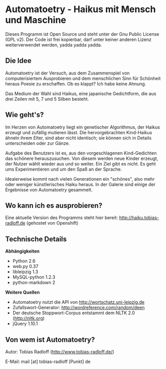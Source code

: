 Automatoetry - Haikus mit Mensch und Maschine
=============================================

Dieses Programm ist Open Source und steht unter der Gnu Public License (GPL v2). Der Code ist frei kopierbar, darf unter keiner anderen Lizenz weiterverwendet werden, yadda yadda yadda.

Die Idee
--------

Automatoetry ist der Versuch, aus dem Zusammenspiel von computerisiertem Ausprobieren und dem menschlichen Sinn für Schönheit heraus Poesie zu erschaffen. Ob es klappt? Ich habe keine Ahnung.

Das Medium der Wahl sind Haikus, eine japanische Gedichtform, die aus drei Zeilen mit 5, 7 und 5 Silben besteht.

Wie geht's?
-----------

Im Herzen von Automatoetry liegt ein genetischer Algorithmus, der Haikus erzeugt und zufällig mutieren lässt. Die hervorgebrachten Kind-Haikus ähneln ihrem Elter, sind aber nicht identisch; sie können sich in Details unterscheiden oder zur Gänze.

Aufgabe des Benutzers ist es, aus den vorgeschlagenen Kind-Gedichten das schönere herauszusuchen. Von diesem werden neue Kinder erzeugt, der Nutzer wählt wieder aus und so weiter. Ein Ziel gibt es nicht. Es geht ums Experimentieren und um den Spaß an der Sprache.

Idealerweise kommt nach vielen Generationen ein "schönes", also mehr oder weniger künstlerisches Haiku heraus. In der Galerie sind einige der Ergebnisse von Automatoetry gesammelt.

Wo kann ich es ausprobieren?
----------------------------

Eine aktuelle Version des Programms steht hier bereit: http://haiku.tobias-radloff.de (gehostet von Openshift)

Technische Details
------------------

**Abhängigkeiten**

* Python 2.6
* web.py 0.37
* libleipzig 1.3
* MySQL-python 1.2.3
* python-markdown 2

**Weitere Quellen**

* Automatoetry nutzt die API von http://wortschatz.uni-leipzig.de
* Zufallswort-Generator: http://wordreference.com/random/deen
* Der deutsche Stoppwort-Corpus entstammt dem NLTK 2.0 (http://nltk.org)
* jQuery 1.10.1


Von wem ist Automatoetry?
-------------------------

Autor: Tobias Radloff (http://www.tobias-radloff.de/)

E-Mail: mail [at] tobias-radloff [Punkt] de
